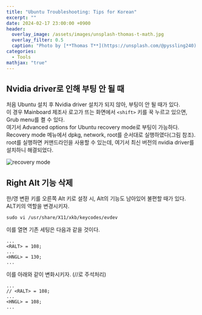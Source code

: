 ```yaml
---
title: "Ubuntu Troubleshooting: Tips for Korean"
excerpt: ""
date: 2024-02-17 23:00:00 +0900
header:
  overlay_image: /assets/images/unsplash-thomas-t-math.jpg
  overlay_filter: 0.5
  caption: "Photo by [**Thomas T**](https://unsplash.com/@pyssling240) on [**Unsplash**](https://unsplash.com/)"
categories:
  - Tools
mathjax: "true"
---
```


## Nvidia driver로 인해 부팅 안 될 때

처음 Ubuntu 설치 후 Nvidia driver 설치가 되지 않아, 부팅이 안 될 때가 있다.  
이 경우 Mainboard 제조사 로고가 뜨는 화면에서 `<shift>` 키를 꾹 누르고 있으면, Grub menu를 켤 수 있다.  
여기서 Advanced options for Ubuntu  recovery mode로 부팅이 가능하다.  
Recovery mode 메뉴에서 dpkg, network, root를 순서대로 실행하였다(그림 참조).  
root를 실행하면 커맨드라인을 사용할 수 있는데, 여기서 최신 버전의 nvidia driver를 설치하니 해결되었다.  

![recovery mode]({{site.baseurl}}/assets/images/ubuntu-recovery-menu.png)  

## Right Alt 기능 삭제

한/영 변환 키를 오른쪽 Alt 키로 설정 시, Alt의 기능도 남아있어 불편할 때가 있다.  
ALT키의 역할을 변경시키자.

`sudo vi /usr/share/X11/xkb/keycodes/evdev`

이를 열면 기존 세팅은 다음과 같을 것이다.

```text
...
<RALT> = 108;
...
<HNGL> = 130;
...
```

이를 아래와 같이 변화시키자. (//로 주석처리)

```text
...
// <RALT> = 108;
...
<HNGL> = 108;
...
```
